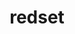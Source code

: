 ---
title: "redset"
layout: cache
categories: [package, develop]
meta: {"compilers": ["cce@18.0.0", "gcc@10.3.0", "gcc@11.1.0", "gcc@11.4.0", "gcc@7.5.0", "gcc@9.4.0", "intel-oneapi-compilers@2024.2.1", "intel-oneapi-compilers@2025.1.0"], "num_specs": 101, "num_specs_by_stack": {"data-vis-sdk": 12, "e4s": 24, "e4s-cray-rhel": 7, "e4s-cray-sles": 2, "e4s-neoverse-v2": 24, "e4s-neoverse_v1": 6, "e4s-oneapi": 12, "e4s-power": 1, "radiuss": 13, "root": 101}, "oss": ["rhel8", "sle_hpc15", "ubuntu18.04", "ubuntu20.04", "ubuntu22.04"], "platforms": ["linux"], "stacks": ["data-vis-sdk", "e4s", "e4s-cray-rhel", "e4s-cray-sles", "e4s-neoverse-v2", "e4s-neoverse_v1", "e4s-oneapi", "e4s-power", "radiuss", "root"], "targets": ["neoverse_v1", "neoverse_v2", "ppc64le", "x86_64_v3", "x86_64_v4"], "versions": ["0.4.0"]}
spec_details: [{"compiler": "gcc@11.4.0", "hash": "24ccnzt5mkw2lzlzq54acwuk4hf6reoi", "os": "ubuntu22.04", "platform": "linux", "size": "-", "stacks": ["e4s-neoverse-v2", "root"], "target": "neoverse_v2", "variants": ["build_system=cmake", "build_type=Release", "~cuda", "generator=make", "~ipo", "~openmp", "~pthreads", "+shared"], "versions": ["0.4.0"]}, {"compiler": "gcc@11.4.0", "hash": "2cpam42735idn5sx5vvf7qlxqjvuknmf", "os": "ubuntu22.04", "platform": "linux", "size": "-", "stacks": ["e4s", "root"], "target": "x86_64_v3", "variants": ["build_system=cmake", "build_type=Release", "~cuda", "generator=make", "~ipo", "~openmp", "~pthreads", "+shared"], "versions": ["0.4.0"]}, {"compiler": "intel-oneapi-compilers@2024.2.1", "hash": "2ikm54ecbq3qe6ienv7d4pdljitmzrwy", "os": "ubuntu22.04", "platform": "linux", "size": "-", "stacks": ["e4s-oneapi", "root"], "target": "x86_64_v3", "variants": ["build_system=cmake", "build_type=Release", "~cuda", "generator=make", "~ipo", "~openmp", "~pthreads", "+shared"], "versions": ["0.4.0"]}, {"compiler": "cce@18.0.0", "hash": "2lxltnb2ak6dnpgoxljpudcuwdqil7e4", "os": "rhel8", "platform": "linux", "size": "-", "stacks": ["e4s-cray-rhel", "root"], "target": "x86_64_v3", "variants": ["build_system=cmake", "build_type=Release", "~cuda", "generator=make", "~ipo", "~openmp", "~pthreads", "+shared"], "versions": ["0.4.0"]}, {"compiler": "intel-oneapi-compilers@2024.2.1", "hash": "2noaizrrc7j7t7nu25dgldzq5e7emypy", "os": "ubuntu22.04", "platform": "linux", "size": "-", "stacks": ["e4s-oneapi", "root"], "target": "x86_64_v3", "variants": ["build_system=cmake", "build_type=Release", "~cuda", "generator=make", "~ipo", "~openmp", "~pthreads", "+shared"], "versions": ["0.4.0"]}, {"compiler": "gcc@11.4.0", "hash": "2wc4laueencw2z6ujaabi6yty2wim6py", "os": "ubuntu22.04", "platform": "linux", "size": "-", "stacks": ["e4s", "root"], "target": "x86_64_v3", "variants": ["build_system=cmake", "build_type=Release", "~cuda", "generator=make", "~ipo", "~openmp", "~pthreads", "+shared"], "versions": ["0.4.0"]}, {"compiler": "intel-oneapi-compilers@2024.2.1", "hash": "2y7ilrtfhleifkp42hzh3auh3msqlvty", "os": "ubuntu22.04", "platform": "linux", "size": "-", "stacks": ["e4s-oneapi", "root"], "target": "x86_64_v3", "variants": ["build_system=cmake", "build_type=Release", "~cuda", "generator=make", "~ipo", "~openmp", "~pthreads", "+shared"], "versions": ["0.4.0"]}, {"compiler": "gcc@11.4.0", "hash": "3khqqhdj366ypf5tofgbcq4mjpse5def", "os": "ubuntu22.04", "platform": "linux", "size": "-", "stacks": ["e4s", "root"], "target": "x86_64_v3", "variants": ["build_system=cmake", "build_type=Release", "~cuda", "generator=make", "~ipo", "~openmp", "~pthreads", "+shared"], "versions": ["0.4.0"]}, {"compiler": "gcc@11.4.0", "hash": "3sh5brsbfn27t4is7mf2aj4oqva5aqsc", "os": "ubuntu22.04", "platform": "linux", "size": "-", "stacks": ["e4s-neoverse-v2", "root"], "target": "neoverse_v2", "variants": ["build_system=cmake", "build_type=Release", "~cuda", "generator=make", "~ipo", "~openmp", "~pthreads", "+shared"], "versions": ["0.4.0"]}, {"compiler": "gcc@9.4.0", "hash": "44k5cb2hjv7g7dd2krqyipmgl7dhpunl", "os": "ubuntu20.04", "platform": "linux", "size": "-", "stacks": ["e4s-power", "root"], "target": "ppc64le", "variants": ["build_system=cmake", "build_type=Release", "~cuda", "generator=make", "~ipo", "~openmp", "~pthreads", "+shared"], "versions": ["0.4.0"]}, {"compiler": "gcc@11.4.0", "hash": "4ztear5da4ppgs4ss2ggbicz7nznbxqp", "os": "ubuntu22.04", "platform": "linux", "size": "-", "stacks": ["e4s", "root"], "target": "x86_64_v3", "variants": ["build_system=cmake", "build_type=Release", "~cuda", "generator=make", "~ipo", "~openmp", "~pthreads", "+shared"], "versions": ["0.4.0"]}, {"compiler": "gcc@7.5.0", "hash": "6al6vv2ymzn7retmooprcaxc5hq5fkem", "os": "ubuntu18.04", "platform": "linux", "size": "-", "stacks": ["radiuss", "root"], "target": "x86_64_v3", "variants": ["build_system=cmake", "build_type=Release", "~cuda", "generator=make", "~ipo", "~openmp", "~pthreads", "+shared"], "versions": ["0.4.0"]}, {"compiler": "gcc@11.4.0", "hash": "7hfuwdmqe5axrdawqoyex3oyqshwg375", "os": "ubuntu22.04", "platform": "linux", "size": "-", "stacks": ["e4s", "root"], "target": "x86_64_v3", "variants": ["build_system=cmake", "build_type=Release", "~cuda", "generator=make", "~ipo", "~openmp", "~pthreads", "+shared"], "versions": ["0.4.0"]}, {"compiler": "intel-oneapi-compilers@2024.2.1", "hash": "7os26xugw6nlrxpefvbqjk67b75sy3ds", "os": "ubuntu22.04", "platform": "linux", "size": "-", "stacks": ["e4s-oneapi", "root"], "target": "x86_64_v3", "variants": ["build_system=cmake", "build_type=Release", "~cuda", "generator=make", "~ipo", "~openmp", "~pthreads", "+shared"], "versions": ["0.4.0"]}, {"compiler": "gcc@11.4.0", "hash": "7p3ocr4rpfqndpqdvmramqkplyhm2xpz", "os": "ubuntu22.04", "platform": "linux", "size": "-", "stacks": ["e4s-neoverse_v1", "root"], "target": "neoverse_v1", "variants": ["build_system=cmake", "build_type=Release", "~cuda", "generator=make", "~ipo", "~openmp", "~pthreads", "+shared"], "versions": ["0.4.0"]}, {"compiler": "gcc@11.4.0", "hash": "amurzn4l624mny7x7mwaiexb2frsmxak", "os": "ubuntu22.04", "platform": "linux", "size": "-", "stacks": ["e4s-neoverse-v2", "root"], "target": "neoverse_v2", "variants": ["build_system=cmake", "build_type=Release", "~cuda", "generator=make", "~ipo", "~openmp", "~pthreads", "+shared"], "versions": ["0.4.0"]}, {"compiler": "intel-oneapi-compilers@2025.1.0", "hash": "aovpm5xtkqvpriskz6yl77g7bpltx33q", "os": "ubuntu22.04", "platform": "linux", "size": "-", "stacks": ["e4s-oneapi", "root"], "target": "x86_64_v3", "variants": ["build_system=cmake", "build_type=Release", "~cuda", "generator=make", "~ipo", "~openmp", "~pthreads", "+shared"], "versions": ["0.4.0"]}, {"compiler": "intel-oneapi-compilers@2025.1.0", "hash": "b72drirnuxtoyvd7rt4zpflzzxthsidh", "os": "ubuntu22.04", "platform": "linux", "size": "-", "stacks": ["e4s-oneapi", "root"], "target": "x86_64_v3", "variants": ["build_system=cmake", "build_type=Release", "~cuda", "generator=make", "~ipo", "~openmp", "~pthreads", "+shared"], "versions": ["0.4.0"]}, {"compiler": "gcc@11.4.0", "hash": "bbsqrtaqwkx2v6middppo32fxbv2pcqg", "os": "ubuntu22.04", "platform": "linux", "size": "-", "stacks": ["e4s", "root"], "target": "x86_64_v3", "variants": ["build_system=cmake", "build_type=Release", "~cuda", "generator=make", "~ipo", "~openmp", "~pthreads", "+shared"], "versions": ["0.4.0"]}, {"compiler": "cce@18.0.0", "hash": "bkb4rntkwq2i4fes6hnbg3vvwy7j4fxv", "os": "rhel8", "platform": "linux", "size": "-", "stacks": ["e4s-cray-rhel", "root"], "target": "x86_64_v3", "variants": ["build_system=cmake", "build_type=Release", "~cuda", "generator=make", "~ipo", "~openmp", "~pthreads", "+shared"], "versions": ["0.4.0"]}, {"compiler": "gcc@7.5.0", "hash": "c4hhwqltlorp7gzusapbcyzy4oz5w5vn", "os": "ubuntu18.04", "platform": "linux", "size": "-", "stacks": ["radiuss", "root"], "target": "x86_64_v3", "variants": ["build_system=cmake", "build_type=Release", "~cuda", "generator=make", "~ipo", "~openmp", "~pthreads", "+shared"], "versions": ["0.4.0"]}, {"compiler": "cce@18.0.0", "hash": "cklhipmqcrbccanafft5rtcijqn4nkcs", "os": "rhel8", "platform": "linux", "size": "-", "stacks": ["e4s-cray-rhel", "root"], "target": "x86_64_v3", "variants": ["build_system=cmake", "build_type=Release", "~cuda", "generator=make", "~ipo", "~openmp", "~pthreads", "+shared"], "versions": ["0.4.0"]}, {"compiler": "gcc@11.4.0", "hash": "ctsdrrwzyevvnbaaytvtjmqijjgklrxx", "os": "ubuntu22.04", "platform": "linux", "size": "-", "stacks": ["e4s-neoverse-v2", "root"], "target": "neoverse_v2", "variants": ["build_system=cmake", "build_type=Release", "~cuda", "generator=make", "~ipo", "~openmp", "~pthreads", "+shared"], "versions": ["0.4.0"]}, {"compiler": "gcc@7.5.0", "hash": "cuwbiyyreylh4zhwcp6sss655cpf6ldb", "os": "ubuntu18.04", "platform": "linux", "size": "-", "stacks": ["radiuss", "root"], "target": "x86_64_v3", "variants": ["build_system=cmake", "build_type=Release", "~cuda", "generator=make", "~ipo", "~openmp", "~pthreads", "+shared"], "versions": ["0.4.0"]}, {"compiler": "gcc@11.1.0", "hash": "dfvussuufamglyp7g6sk7u7qv7uib7kc", "os": "ubuntu20.04", "platform": "linux", "size": "-", "stacks": ["data-vis-sdk", "root"], "target": "x86_64_v3", "variants": ["build_system=cmake", "build_type=Release", "~cuda", "generator=make", "~ipo", "~openmp", "~pthreads", "+shared"], "versions": ["0.4.0"]}, {"compiler": "gcc@11.4.0", "hash": "dutpntnkgqr3mtb6kaunjwm4olzgok5d", "os": "ubuntu22.04", "platform": "linux", "size": "-", "stacks": ["e4s-neoverse-v2", "root"], "target": "neoverse_v2", "variants": ["build_system=cmake", "build_type=Release", "~cuda", "generator=make", "~ipo", "~openmp", "~pthreads", "+shared"], "versions": ["0.4.0"]}, {"compiler": "gcc@11.4.0", "hash": "dwu5tp72t2oda26degoydb5tpan74rma", "os": "ubuntu22.04", "platform": "linux", "size": "-", "stacks": ["e4s-neoverse-v2", "root"], "target": "neoverse_v2", "variants": ["build_system=cmake", "build_type=Release", "~cuda", "generator=make", "~ipo", "~openmp", "~pthreads", "+shared"], "versions": ["0.4.0"]}, {"compiler": "intel-oneapi-compilers@2025.1.0", "hash": "e4r4qmep6sigfbqutcxxe5wlf322237x", "os": "ubuntu22.04", "platform": "linux", "size": "-", "stacks": ["e4s-oneapi", "root"], "target": "x86_64_v3", "variants": ["build_system=cmake", "build_type=Release", "~cuda", "generator=make", "~ipo", "~openmp", "~pthreads", "+shared"], "versions": ["0.4.0"]}, {"compiler": "gcc@11.1.0", "hash": "ej2pt72k55kzs6ryffbz7w2nbo4eeeyq", "os": "ubuntu20.04", "platform": "linux", "size": "-", "stacks": ["data-vis-sdk", "root"], "target": "x86_64_v3", "variants": ["build_system=cmake", "build_type=Release", "~cuda", "generator=make", "~ipo", "~openmp", "~pthreads", "+shared"], "versions": ["0.4.0"]}, {"compiler": "gcc@7.5.0", "hash": "eokhtabwofmx5i4w4xs5sfpaqbntvx4k", "os": "ubuntu18.04", "platform": "linux", "size": "-", "stacks": ["radiuss", "root"], "target": "x86_64_v3", "variants": ["build_system=cmake", "build_type=Release", "~cuda", "generator=make", "~ipo", "~openmp", "~pthreads", "+shared"], "versions": ["0.4.0"]}, {"compiler": "gcc@11.4.0", "hash": "ezp3xrmz3xqgidp4hnntt2qy6jcvnnud", "os": "ubuntu22.04", "platform": "linux", "size": "-", "stacks": ["e4s-neoverse-v2", "root"], "target": "neoverse_v2", "variants": ["build_system=cmake", "build_type=Release", "~cuda", "generator=make", "~ipo", "~openmp", "~pthreads", "+shared"], "versions": ["0.4.0"]}, {"compiler": "gcc@11.4.0", "hash": "ezwxqwazm47fpkdzk57t73bv7i5blzto", "os": "ubuntu22.04", "platform": "linux", "size": "-", "stacks": ["e4s-neoverse-v2", "root"], "target": "neoverse_v2", "variants": ["build_system=cmake", "build_type=Release", "~cuda", "generator=make", "~ipo", "~openmp", "~pthreads", "+shared"], "versions": ["0.4.0"]}, {"compiler": "gcc@11.1.0", "hash": "fcj34itxtlqs4vqsdzw5dydcdbinny2a", "os": "ubuntu20.04", "platform": "linux", "size": "-", "stacks": ["data-vis-sdk", "root"], "target": "x86_64_v3", "variants": ["build_system=cmake", "build_type=Release", "~cuda", "generator=make", "~ipo", "~openmp", "~pthreads", "+shared"], "versions": ["0.4.0"]}, {"compiler": "gcc@7.5.0", "hash": "ft636mclnp7ofomnwynun2blia77a2be", "os": "ubuntu18.04", "platform": "linux", "size": "-", "stacks": ["radiuss", "root"], "target": "x86_64_v3", "variants": ["build_system=cmake", "build_type=Release", "~cuda", "generator=make", "~ipo", "~openmp", "~pthreads", "+shared"], "versions": ["0.4.0"]}, {"compiler": "gcc@11.4.0", "hash": "gijm2qymi53d57kz67gwrcrx6veg2m22", "os": "ubuntu22.04", "platform": "linux", "size": "-", "stacks": ["e4s", "root"], "target": "x86_64_v3", "variants": ["build_system=cmake", "build_type=Release", "~cuda", "generator=make", "~ipo", "~openmp", "~pthreads", "+shared"], "versions": ["0.4.0"]}, {"compiler": "gcc@11.4.0", "hash": "gitrieyxft4idnyv7pyyiqgfdq5p6snm", "os": "ubuntu22.04", "platform": "linux", "size": "-", "stacks": ["e4s", "root"], "target": "x86_64_v3", "variants": ["build_system=cmake", "build_type=Release", "~cuda", "generator=make", "~ipo", "~openmp", "~pthreads", "+shared"], "versions": ["0.4.0"]}, {"compiler": "gcc@11.4.0", "hash": "gvl3xkfznv6pmhq5x7vhf2zwvlu4q6kk", "os": "ubuntu22.04", "platform": "linux", "size": "-", "stacks": ["e4s-neoverse-v2", "root"], "target": "neoverse_v2", "variants": ["build_system=cmake", "build_type=Release", "~cuda", "generator=make", "~ipo", "~openmp", "~pthreads", "+shared"], "versions": ["0.4.0"]}, {"compiler": "gcc@7.5.0", "hash": "gwa6i3yn3oqep7gxwb3ov4eg5odhxvp5", "os": "ubuntu18.04", "platform": "linux", "size": "-", "stacks": ["radiuss", "root"], "target": "x86_64_v3", "variants": ["build_system=cmake", "build_type=Release", "~cuda", "generator=make", "~ipo", "~openmp", "~pthreads", "+shared"], "versions": ["0.4.0"]}, {"compiler": "gcc@11.1.0", "hash": "h6qcmbs4segepqez3e2xs43ixoxi74gh", "os": "ubuntu20.04", "platform": "linux", "size": "-", "stacks": ["data-vis-sdk", "root"], "target": "x86_64_v3", "variants": ["build_system=cmake", "build_type=Release", "~cuda", "generator=make", "~ipo", "~openmp", "~pthreads", "+shared"], "versions": ["0.4.0"]}, {"compiler": "cce@18.0.0", "hash": "hiwnuebwuowhnnnodm4q2fq2tzlgsqes", "os": "rhel8", "platform": "linux", "size": "-", "stacks": ["e4s-cray-rhel", "root"], "target": "x86_64_v3", "variants": ["build_system=cmake", "build_type=Release", "~cuda", "generator=make", "~ipo", "~openmp", "~pthreads", "+shared"], "versions": ["0.4.0"]}, {"compiler": "gcc@11.4.0", "hash": "hmzwnig2xrofqfhwq6jx4ej43dc5ypfd", "os": "ubuntu22.04", "platform": "linux", "size": "-", "stacks": ["e4s", "root"], "target": "x86_64_v3", "variants": ["build_system=cmake", "build_type=Release", "~cuda", "generator=make", "~ipo", "~openmp", "~pthreads", "+shared"], "versions": ["0.4.0"]}, {"compiler": "gcc@10.3.0", "hash": "i5lc4qfd5yc5vptwpwj4gfkjmjl2mflp", "os": "sle_hpc15", "platform": "linux", "size": "-", "stacks": ["e4s-cray-sles", "root"], "target": "x86_64_v4", "variants": ["build_system=cmake", "build_type=Release", "~cuda", "generator=make", "~ipo", "~openmp", "~pthreads", "+shared"], "versions": ["0.4.0"]}, {"compiler": "gcc@11.4.0", "hash": "i7unvsrerdhfjzcteuh6srbjkzx7yicl", "os": "ubuntu22.04", "platform": "linux", "size": "-", "stacks": ["e4s-neoverse-v2", "root"], "target": "neoverse_v2", "variants": ["build_system=cmake", "build_type=Release", "~cuda", "generator=make", "~ipo", "~openmp", "~pthreads", "+shared"], "versions": ["0.4.0"]}, {"compiler": "gcc@11.4.0", "hash": "ihnr7w7n2w7f4h5svyay6i452w5etf4e", "os": "ubuntu22.04", "platform": "linux", "size": "-", "stacks": ["e4s-neoverse_v1", "root"], "target": "neoverse_v1", "variants": ["build_system=cmake", "build_type=Release", "~cuda", "generator=make", "~ipo", "~openmp", "~pthreads", "+shared"], "versions": ["0.4.0"]}, {"compiler": "gcc@7.5.0", "hash": "ij23s6rmptr6ainhzkycby454xshv6lk", "os": "ubuntu18.04", "platform": "linux", "size": "-", "stacks": ["radiuss", "root"], "target": "x86_64_v3", "variants": ["build_system=cmake", "build_type=Release", "~cuda", "generator=make", "~ipo", "~openmp", "~pthreads", "+shared"], "versions": ["0.4.0"]}, {"compiler": "gcc@11.1.0", "hash": "iys3oemc4a53vzqkm7ndobcf5ysdqswf", "os": "ubuntu20.04", "platform": "linux", "size": "-", "stacks": ["data-vis-sdk", "root"], "target": "x86_64_v3", "variants": ["build_system=cmake", "build_type=Release", "~cuda", "generator=make", "~ipo", "~openmp", "~pthreads", "+shared"], "versions": ["0.4.0"]}, {"compiler": "gcc@11.4.0", "hash": "ja4otxbog324irw6rjjtgqaqut4nhhiw", "os": "ubuntu22.04", "platform": "linux", "size": "-", "stacks": ["e4s-neoverse-v2", "root"], "target": "neoverse_v2", "variants": ["build_system=cmake", "build_type=Release", "~cuda", "generator=make", "~ipo", "~openmp", "~pthreads", "+shared"], "versions": ["0.4.0"]}, {"compiler": "gcc@7.5.0", "hash": "jpj3bgbrid3jbpr55dcpgkrnbewivnt4", "os": "ubuntu18.04", "platform": "linux", "size": "-", "stacks": ["radiuss", "root"], "target": "x86_64_v3", "variants": ["build_system=cmake", "build_type=Release", "~cuda", "generator=make", "~ipo", "~openmp", "~pthreads", "+shared"], "versions": ["0.4.0"]}, {"compiler": "gcc@11.1.0", "hash": "js5hhiq5zlhgjmkcpqjisuabop3yidct", "os": "ubuntu20.04", "platform": "linux", "size": "-", "stacks": ["data-vis-sdk", "root"], "target": "x86_64_v3", "variants": ["build_system=cmake", "build_type=Release", "~cuda", "generator=make", "~ipo", "~openmp", "~pthreads", "+shared"], "versions": ["0.4.0"]}, {"compiler": "gcc@11.4.0", "hash": "kh3l527izv5gl4wej4dostcrzkkoosav", "os": "ubuntu22.04", "platform": "linux", "size": "-", "stacks": ["e4s", "root"], "target": "x86_64_v3", "variants": ["build_system=cmake", "build_type=Release", "~cuda", "generator=make", "~ipo", "~openmp", "~pthreads", "+shared"], "versions": ["0.4.0"]}, {"compiler": "gcc@11.4.0", "hash": "lapfwglcfmjrwygg4xkwyfqziowcqbgg", "os": "ubuntu22.04", "platform": "linux", "size": "-", "stacks": ["e4s-neoverse-v2", "root"], "target": "neoverse_v2", "variants": ["build_system=cmake", "build_type=Release", "~cuda", "generator=make", "~ipo", "~openmp", "~pthreads", "+shared"], "versions": ["0.4.0"]}, {"compiler": "gcc@10.3.0", "hash": "liienxclihqk6s5yoai4oiutess7jcrj", "os": "sle_hpc15", "platform": "linux", "size": "-", "stacks": ["e4s-cray-sles", "root"], "target": "x86_64_v4", "variants": ["build_system=cmake", "build_type=Release", "~cuda", "generator=make", "~ipo", "~openmp", "~pthreads", "+shared"], "versions": ["0.4.0"]}, {"compiler": "gcc@11.1.0", "hash": "ljs7jae6aepc7uw5hmxbccogp2gi7msa", "os": "ubuntu20.04", "platform": "linux", "size": "-", "stacks": ["data-vis-sdk", "root"], "target": "x86_64_v3", "variants": ["build_system=cmake", "build_type=Release", "~cuda", "generator=make", "~ipo", "~openmp", "~pthreads", "+shared"], "versions": ["0.4.0"]}, {"compiler": "gcc@11.4.0", "hash": "lkgtleogwbbycxh2xntd5ybsyerfped5", "os": "ubuntu22.04", "platform": "linux", "size": "-", "stacks": ["e4s-neoverse-v2", "root"], "target": "neoverse_v2", "variants": ["build_system=cmake", "build_type=Release", "~cuda", "generator=make", "~ipo", "~openmp", "~pthreads", "+shared"], "versions": ["0.4.0"]}, {"compiler": "gcc@11.4.0", "hash": "luikgjpu7wd5f3qkpugbm5fenqirg7yp", "os": "ubuntu22.04", "platform": "linux", "size": "-", "stacks": ["e4s", "root"], "target": "x86_64_v3", "variants": ["build_system=cmake", "build_type=Release", "~cuda", "generator=make", "~ipo", "~openmp", "~pthreads", "+shared"], "versions": ["0.4.0"]}, {"compiler": "gcc@11.4.0", "hash": "mbgmxjzbwlzabzsebbg4k3sljlkbyddi", "os": "ubuntu22.04", "platform": "linux", "size": "-", "stacks": ["e4s", "root"], "target": "x86_64_v3", "variants": ["build_system=cmake", "build_type=Release", "~cuda", "generator=make", "~ipo", "~openmp", "~pthreads", "+shared"], "versions": ["0.4.0"]}, {"compiler": "gcc@11.4.0", "hash": "mdzsiyrbqduyz7kfzdo43vqqrybxhhe3", "os": "ubuntu22.04", "platform": "linux", "size": "-", "stacks": ["e4s-neoverse-v2", "root"], "target": "neoverse_v2", "variants": ["build_system=cmake", "build_type=Release", "~cuda", "generator=make", "~ipo", "~openmp", "~pthreads", "+shared"], "versions": ["0.4.0"]}, {"compiler": "gcc@11.4.0", "hash": "mmislaghgdrsowqnsyr3pwtbysf6wcx3", "os": "ubuntu22.04", "platform": "linux", "size": "-", "stacks": ["e4s", "root"], "target": "x86_64_v3", "variants": ["build_system=cmake", "build_type=Release", "~cuda", "generator=make", "~ipo", "~openmp", "~pthreads", "+shared"], "versions": ["0.4.0"]}, {"compiler": "gcc@11.1.0", "hash": "mwca3v6t5o5pcj5cw7gnjmru7swsuv3j", "os": "ubuntu20.04", "platform": "linux", "size": "-", "stacks": ["data-vis-sdk", "root"], "target": "x86_64_v3", "variants": ["build_system=cmake", "build_type=Release", "~cuda", "generator=make", "~ipo", "~openmp", "~pthreads", "+shared"], "versions": ["0.4.0"]}, {"compiler": "gcc@7.5.0", "hash": "n75eavzvkzuimko6gned2bg3fb4itbbn", "os": "ubuntu18.04", "platform": "linux", "size": "-", "stacks": ["radiuss", "root"], "target": "x86_64_v3", "variants": ["build_system=cmake", "build_type=Release", "~cuda", "generator=make", "~ipo", "~openmp", "~pthreads", "+shared"], "versions": ["0.4.0"]}, {"compiler": "gcc@11.4.0", "hash": "nuymh36mdqduzghegwef3qcxb6tpnxfo", "os": "ubuntu22.04", "platform": "linux", "size": "-", "stacks": ["e4s-neoverse-v2", "root"], "target": "neoverse_v2", "variants": ["build_system=cmake", "build_type=Release", "~cuda", "generator=make", "~ipo", "~openmp", "~pthreads", "+shared"], "versions": ["0.4.0"]}, {"compiler": "gcc@7.5.0", "hash": "o3xqwbvyvyjhlyflsroc332fzjjjaity", "os": "ubuntu18.04", "platform": "linux", "size": "-", "stacks": ["radiuss", "root"], "target": "x86_64_v3", "variants": ["build_system=cmake", "build_type=Release", "~cuda", "generator=make", "~ipo", "~openmp", "~pthreads", "+shared"], "versions": ["0.4.0"]}, {"compiler": "gcc@11.4.0", "hash": "oa7mimdfomprpx7gwrtpdwajfzipajd7", "os": "ubuntu22.04", "platform": "linux", "size": "-", "stacks": ["e4s-neoverse_v1", "root"], "target": "neoverse_v1", "variants": ["build_system=cmake", "build_type=Release", "~cuda", "generator=make", "~ipo", "~openmp", "~pthreads", "+shared"], "versions": ["0.4.0"]}, {"compiler": "gcc@11.4.0", "hash": "omo36dezmokureeswc5queekzmzmff3k", "os": "ubuntu22.04", "platform": "linux", "size": "-", "stacks": ["e4s-neoverse-v2", "root"], "target": "neoverse_v2", "variants": ["build_system=cmake", "build_type=Release", "~cuda", "generator=make", "~ipo", "~openmp", "~pthreads", "+shared"], "versions": ["0.4.0"]}, {"compiler": "intel-oneapi-compilers@2024.2.1", "hash": "osnrtmbn3tfm2dqlu7mvd4ewf3j3pvbe", "os": "ubuntu22.04", "platform": "linux", "size": "-", "stacks": ["e4s-oneapi", "root"], "target": "x86_64_v3", "variants": ["build_system=cmake", "build_type=Release", "~cuda", "generator=make", "~ipo", "~openmp", "~pthreads", "+shared"], "versions": ["0.4.0"]}, {"compiler": "gcc@11.1.0", "hash": "oxlxnp44fuuzfpg7bi7mlbv2ddi4jndb", "os": "ubuntu20.04", "platform": "linux", "size": "-", "stacks": ["data-vis-sdk", "root"], "target": "x86_64_v3", "variants": ["build_system=cmake", "build_type=Release", "~cuda", "generator=make", "~ipo", "~openmp", "~pthreads", "+shared"], "versions": ["0.4.0"]}, {"compiler": "cce@18.0.0", "hash": "p2h2boef2umrxabiul45x3zabmlv7rkl", "os": "rhel8", "platform": "linux", "size": "-", "stacks": ["e4s-cray-rhel", "root"], "target": "x86_64_v3", "variants": ["build_system=cmake", "build_type=Release", "~cuda", "generator=make", "~ipo", "~openmp", "~pthreads", "+shared"], "versions": ["0.4.0"]}, {"compiler": "gcc@11.4.0", "hash": "p35nma2bqwjxxorubpaglguaofsc6que", "os": "ubuntu22.04", "platform": "linux", "size": "-", "stacks": ["e4s", "root"], "target": "x86_64_v3", "variants": ["build_system=cmake", "build_type=Release", "~cuda", "generator=make", "~ipo", "~openmp", "~pthreads", "+shared"], "versions": ["0.4.0"]}, {"compiler": "gcc@11.4.0", "hash": "pith5bfg3gc36mc2cor54j4yldy3uq7v", "os": "ubuntu22.04", "platform": "linux", "size": "-", "stacks": ["e4s-neoverse-v2", "root"], "target": "neoverse_v2", "variants": ["build_system=cmake", "build_type=Release", "~cuda", "generator=make", "~ipo", "~openmp", "~pthreads", "+shared"], "versions": ["0.4.0"]}, {"compiler": "intel-oneapi-compilers@2025.1.0", "hash": "pu4uo3ijevsj5o5r5zemqbm2r27mw4jc", "os": "ubuntu22.04", "platform": "linux", "size": "-", "stacks": ["e4s-oneapi", "root"], "target": "x86_64_v3", "variants": ["build_system=cmake", "build_type=Release", "~cuda", "generator=make", "~ipo", "~openmp", "~pthreads", "+shared"], "versions": ["0.4.0"]}, {"compiler": "gcc@11.4.0", "hash": "qf2xwq4fgdliuh52lpz4d6xblpj6bisk", "os": "ubuntu22.04", "platform": "linux", "size": "-", "stacks": ["e4s", "root"], "target": "x86_64_v3", "variants": ["build_system=cmake", "build_type=Release", "~cuda", "generator=make", "~ipo", "~openmp", "~pthreads", "+shared"], "versions": ["0.4.0"]}, {"compiler": "gcc@11.4.0", "hash": "qf7oxtp2qqiqqnlyeeb3k3us3ayr7zxg", "os": "ubuntu22.04", "platform": "linux", "size": "-", "stacks": ["e4s-neoverse_v1", "root"], "target": "neoverse_v1", "variants": ["build_system=cmake", "build_type=Release", "~cuda", "generator=make", "~ipo", "~openmp", "~pthreads", "+shared"], "versions": ["0.4.0"]}, {"compiler": "gcc@11.4.0", "hash": "qor2xhhhqgpwvophte5ttdiomb2tgw6f", "os": "ubuntu22.04", "platform": "linux", "size": "-", "stacks": ["e4s-neoverse-v2", "root"], "target": "neoverse_v2", "variants": ["build_system=cmake", "build_type=Release", "~cuda", "generator=make", "~ipo", "~openmp", "~pthreads", "+shared"], "versions": ["0.4.0"]}, {"compiler": "gcc@7.5.0", "hash": "rpntmt3rud6ffhh7taqxf6lodxnsnzi6", "os": "ubuntu18.04", "platform": "linux", "size": "-", "stacks": ["radiuss", "root"], "target": "x86_64_v3", "variants": ["build_system=cmake", "build_type=Release", "~cuda", "generator=make", "~ipo", "~openmp", "~pthreads", "+shared"], "versions": ["0.4.0"]}, {"compiler": "gcc@11.4.0", "hash": "s3hsef4vfvsy4j3ntaphgja5cuzhfuoe", "os": "ubuntu22.04", "platform": "linux", "size": "-", "stacks": ["e4s", "root"], "target": "x86_64_v3", "variants": ["build_system=cmake", "build_type=Release", "~cuda", "generator=make", "~ipo", "~openmp", "~pthreads", "+shared"], "versions": ["0.4.0"]}, {"compiler": "gcc@7.5.0", "hash": "s735y7ue77fqp76x676yv44lazcdjid6", "os": "ubuntu18.04", "platform": "linux", "size": "-", "stacks": ["radiuss", "root"], "target": "x86_64_v3", "variants": ["build_system=cmake", "build_type=Release", "~cuda", "generator=make", "~ipo", "~openmp", "~pthreads", "+shared"], "versions": ["0.4.0"]}, {"compiler": "intel-oneapi-compilers@2025.1.0", "hash": "s7pknou5yegcwbvt34m53hdfrldutkjm", "os": "ubuntu22.04", "platform": "linux", "size": "-", "stacks": ["e4s-oneapi", "root"], "target": "x86_64_v3", "variants": ["build_system=cmake", "build_type=Release", "~cuda", "generator=make", "~ipo", "~openmp", "~pthreads", "+shared"], "versions": ["0.4.0"]}, {"compiler": "gcc@7.5.0", "hash": "saw6mx6ktipznebpkttreski7j5hchqs", "os": "ubuntu18.04", "platform": "linux", "size": "-", "stacks": ["radiuss", "root"], "target": "x86_64_v3", "variants": ["build_system=cmake", "build_type=Release", "~cuda", "generator=make", "~ipo", "~openmp", "~pthreads", "+shared"], "versions": ["0.4.0"]}, {"compiler": "intel-oneapi-compilers@2025.1.0", "hash": "sinjggwsschzsqc2nzkdosdu5ssefn6a", "os": "ubuntu22.04", "platform": "linux", "size": "-", "stacks": ["e4s-oneapi", "root"], "target": "x86_64_v3", "variants": ["build_system=cmake", "build_type=Release", "~cuda", "generator=make", "~ipo", "~openmp", "~pthreads", "+shared"], "versions": ["0.4.0"]}, {"compiler": "gcc@11.4.0", "hash": "ssf3q3repnono5bxf3knehscxpti7ny3", "os": "ubuntu22.04", "platform": "linux", "size": "-", "stacks": ["e4s-neoverse-v2", "root"], "target": "neoverse_v2", "variants": ["build_system=cmake", "build_type=Release", "~cuda", "generator=make", "~ipo", "~openmp", "~pthreads", "+shared"], "versions": ["0.4.0"]}, {"compiler": "gcc@11.1.0", "hash": "t2iwo2syl7wupvlbjur5az6t6nlibirm", "os": "ubuntu20.04", "platform": "linux", "size": "-", "stacks": ["data-vis-sdk", "root"], "target": "x86_64_v3", "variants": ["build_system=cmake", "build_type=Release", "~cuda", "generator=make", "~ipo", "~openmp", "~pthreads", "+shared"], "versions": ["0.4.0"]}, {"compiler": "gcc@11.4.0", "hash": "tehgj4nv6rmqjuq2vjvl3sei7wyd52vl", "os": "ubuntu22.04", "platform": "linux", "size": "-", "stacks": ["e4s", "root"], "target": "x86_64_v3", "variants": ["build_system=cmake", "build_type=Release", "~cuda", "generator=make", "~ipo", "~openmp", "~pthreads", "+shared"], "versions": ["0.4.0"]}, {"compiler": "gcc@11.4.0", "hash": "tkf6elbjdqdfdzhai6ezodvmzopxfi47", "os": "ubuntu22.04", "platform": "linux", "size": "-", "stacks": ["e4s-neoverse-v2", "root"], "target": "neoverse_v2", "variants": ["build_system=cmake", "build_type=Release", "~cuda", "generator=make", "~ipo", "~openmp", "~pthreads", "+shared"], "versions": ["0.4.0"]}, {"compiler": "gcc@11.4.0", "hash": "tpjc6jcaruxsk3l63e7j23hp5k6vysba", "os": "ubuntu22.04", "platform": "linux", "size": "-", "stacks": ["e4s", "root"], "target": "x86_64_v3", "variants": ["build_system=cmake", "build_type=Release", "~cuda", "generator=make", "~ipo", "~openmp", "~pthreads", "+shared"], "versions": ["0.4.0"]}, {"compiler": "cce@18.0.0", "hash": "twbgjyuaqe73jton6r4kxfqh4tls27n7", "os": "rhel8", "platform": "linux", "size": "-", "stacks": ["e4s-cray-rhel", "root"], "target": "x86_64_v3", "variants": ["build_system=cmake", "build_type=Release", "~cuda", "generator=make", "~ipo", "~openmp", "~pthreads", "+shared"], "versions": ["0.4.0"]}, {"compiler": "gcc@11.4.0", "hash": "uequxa7gpur42pee5ltspbtrdmacwrtn", "os": "ubuntu22.04", "platform": "linux", "size": "-", "stacks": ["e4s", "root"], "target": "x86_64_v3", "variants": ["build_system=cmake", "build_type=Release", "~cuda", "generator=make", "~ipo", "~openmp", "~pthreads", "+shared"], "versions": ["0.4.0"]}, {"compiler": "gcc@11.4.0", "hash": "vi43wfyyg7m43ullmbcuhbue4gspx6qv", "os": "ubuntu22.04", "platform": "linux", "size": "-", "stacks": ["e4s", "root"], "target": "x86_64_v3", "variants": ["build_system=cmake", "build_type=Release", "~cuda", "generator=make", "~ipo", "~openmp", "~pthreads", "+shared"], "versions": ["0.4.0"]}, {"compiler": "gcc@11.4.0", "hash": "vin4d4vsujrioduct7ri2m2qygoo3hj4", "os": "ubuntu22.04", "platform": "linux", "size": "-", "stacks": ["e4s", "root"], "target": "x86_64_v3", "variants": ["build_system=cmake", "build_type=Release", "~cuda", "generator=make", "~ipo", "~openmp", "~pthreads", "+shared"], "versions": ["0.4.0"]}, {"compiler": "gcc@11.4.0", "hash": "vodgq6oav5siw3abo35c3r6u5mbdml6x", "os": "ubuntu22.04", "platform": "linux", "size": "-", "stacks": ["e4s-neoverse-v2", "root"], "target": "neoverse_v2", "variants": ["build_system=cmake", "build_type=Release", "~cuda", "generator=make", "~ipo", "~openmp", "~pthreads", "+shared"], "versions": ["0.4.0"]}, {"compiler": "gcc@11.1.0", "hash": "wfwcutg5yshtptoihjwppatusvcdnguv", "os": "ubuntu20.04", "platform": "linux", "size": "-", "stacks": ["data-vis-sdk", "root"], "target": "x86_64_v3", "variants": ["build_system=cmake", "build_type=Release", "~cuda", "generator=make", "~ipo", "~openmp", "~pthreads", "+shared"], "versions": ["0.4.0"]}, {"compiler": "intel-oneapi-compilers@2024.2.1", "hash": "wkx3qt6ngvngc2ji4h4tdo4fskt7yh3f", "os": "ubuntu22.04", "platform": "linux", "size": "-", "stacks": ["e4s-oneapi", "root"], "target": "x86_64_v3", "variants": ["build_system=cmake", "build_type=Release", "~cuda", "generator=make", "~ipo", "~openmp", "~pthreads", "+shared"], "versions": ["0.4.0"]}, {"compiler": "gcc@11.4.0", "hash": "wpbhvfssrkzxsakt6k472cbu7sx6dwcm", "os": "ubuntu22.04", "platform": "linux", "size": "-", "stacks": ["e4s-neoverse-v2", "root"], "target": "neoverse_v2", "variants": ["build_system=cmake", "build_type=Release", "~cuda", "generator=make", "~ipo", "~openmp", "~pthreads", "+shared"], "versions": ["0.4.0"]}, {"compiler": "gcc@11.4.0", "hash": "y3m2hxjmxfhuyjaj7mzepuzxktchndcd", "os": "ubuntu22.04", "platform": "linux", "size": "-", "stacks": ["e4s-neoverse-v2", "root"], "target": "neoverse_v2", "variants": ["build_system=cmake", "build_type=Release", "~cuda", "generator=make", "~ipo", "~openmp", "~pthreads", "+shared"], "versions": ["0.4.0"]}, {"compiler": "gcc@11.4.0", "hash": "ypcwy32xf33r4vdnum3otlh2b57ifi2f", "os": "ubuntu22.04", "platform": "linux", "size": "-", "stacks": ["e4s-neoverse_v1", "root"], "target": "neoverse_v1", "variants": ["build_system=cmake", "build_type=Release", "~cuda", "generator=make", "~ipo", "~openmp", "~pthreads", "+shared"], "versions": ["0.4.0"]}, {"compiler": "gcc@11.4.0", "hash": "z2ziludzq6gpcoah2n2icwgem5aa4uwp", "os": "ubuntu22.04", "platform": "linux", "size": "-", "stacks": ["e4s", "root"], "target": "x86_64_v3", "variants": ["build_system=cmake", "build_type=Release", "~cuda", "generator=make", "~ipo", "~openmp", "~pthreads", "+shared"], "versions": ["0.4.0"]}, {"compiler": "gcc@11.4.0", "hash": "z6kkv5gjx5bjrnq7aurrsuut64oliib2", "os": "ubuntu22.04", "platform": "linux", "size": "-", "stacks": ["e4s", "root"], "target": "x86_64_v3", "variants": ["build_system=cmake", "build_type=Release", "~cuda", "generator=make", "~ipo", "~openmp", "~pthreads", "+shared"], "versions": ["0.4.0"]}, {"compiler": "gcc@11.4.0", "hash": "zcbitkrxd6ee6bdakh3n3pfy2t2tsi72", "os": "ubuntu22.04", "platform": "linux", "size": "-", "stacks": ["e4s-neoverse-v2", "root"], "target": "neoverse_v2", "variants": ["build_system=cmake", "build_type=Release", "~cuda", "generator=make", "~ipo", "~openmp", "~pthreads", "+shared"], "versions": ["0.4.0"]}, {"compiler": "gcc@11.1.0", "hash": "zd5o7znhy5hul5lapvyrer6btmyji4g2", "os": "ubuntu20.04", "platform": "linux", "size": "-", "stacks": ["data-vis-sdk", "root"], "target": "x86_64_v3", "variants": ["build_system=cmake", "build_type=Release", "~cuda", "generator=make", "~ipo", "~openmp", "~pthreads", "+shared"], "versions": ["0.4.0"]}, {"compiler": "gcc@11.4.0", "hash": "zfmq2a5x64y4z4lpzwuiawlernse5m23", "os": "ubuntu22.04", "platform": "linux", "size": "-", "stacks": ["e4s", "root"], "target": "x86_64_v3", "variants": ["build_system=cmake", "build_type=Release", "~cuda", "generator=make", "~ipo", "~openmp", "~pthreads", "+shared"], "versions": ["0.4.0"]}, {"compiler": "gcc@11.4.0", "hash": "zjc2c45v66c4zhregpm4dfjdem43hruk", "os": "ubuntu22.04", "platform": "linux", "size": "-", "stacks": ["e4s-neoverse_v1", "root"], "target": "neoverse_v1", "variants": ["build_system=cmake", "build_type=Release", "~cuda", "generator=make", "~ipo", "~openmp", "~pthreads", "+shared"], "versions": ["0.4.0"]}, {"compiler": "cce@18.0.0", "hash": "ztcu3amdkal2jqkoidaatzc6pirbrewc", "os": "rhel8", "platform": "linux", "size": "-", "stacks": ["e4s-cray-rhel", "root"], "target": "x86_64_v3", "variants": ["build_system=cmake", "build_type=Release", "~cuda", "generator=make", "~ipo", "~openmp", "~pthreads", "+shared"], "versions": ["0.4.0"]}]
---
